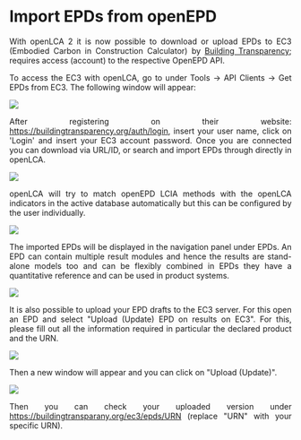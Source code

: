 # Import EPDs from openEPD

<div style='text-align: justify;'>

With openLCA 2 it is now possible to download or upload EPDs to EC3 (Embodied Carbon in Construction Calculator) 
by [Building Transparency](<https://www.buildingtransparency.org/>); requires access (account) to the respective OpenEPD API.

To access the EC3 with openLCA, go to  under Tools → API Clients → Get EPDs from EC3. The following window will appear:

![](../media/ec3_login.png)  

After registering on their website: https://buildingtransparency.org/auth/login, insert your user name, click on 'Login' and insert your EC3 account password. Once you are connected you can download via URL/ID, or search and import EPDs through directly in openLCA.

![](../media/ec3_result.png)   

openLCA will try to match openEPD LCIA methods with the openLCA indicators in the active database automatically but this can be configured by the user individually.
 
![](../media/ec3_import.png)  

The imported EPDs will be displayed in the navigation panel under EPDs. An EPD can contain multiple result modules and hence the results are stand-alone models too and can be flexibly combined in EPDs they have a quantitative reference and can be used in product systems.

![](../media/ec3_navi.png) 

It is also possible to upload your EPD drafts to the EC3 server. For this open an EPD and select "Upload (Update) EPD on results on EC3". For this, please fill out all the information required in particular the declared product and the URN.

![](../media/ec3_upload.png) 

Then a new window will appear and you can click on "Upload (Update)".

![](../media/ec3_upload2.png) 

Then you can check your uploaded version under https://buildingtransparany.org/ec3/epds/URN (replace "URN" with your specific URN).

</div>



